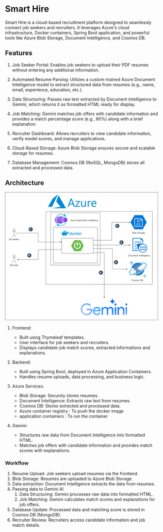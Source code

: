 # Smart Hire
Smart Hire is a cloud-based recruitment platform designed to seamlessly connect job seekers and recruiters. It leverages Azure's cloud infrastructure, Docker containers, Spring Boot application, and powerful tools like Azure Blob Storage, Document Intelligence, and Cosmos DB.

## Features
1. Job Seeker Portal: Enables job seekers to upload their PDF resumes without entering any additional information.

2. Automated Resume Parsing: Utilizes a custom-trained Azure Document Intelligence model to extract structured data from resumes (e.g., name, email, experience, education, etc.).

3. Data Structuring: Passes raw text extracted by Document Intelligence to Gemini, which returns it as formatted HTML ready for display.

4. Job Matching: Gemini matches job offers with candidate information and provides a match percentage score (e.g., 80%) along with a brief explanation.

5. Recruiter Dashboard: Allows recruiters to view candidate information, verify model scores, and manage applications.

6. Cloud-Based Storage: Azure Blob Storage ensures secure and scalable storage for resumes.

7. Database Management: Cosmos DB (NoSQL, MongoDB) stores all extracted and processed data.

## Architecture

![architecutre](Smart-hire.png)

1. Frontend: 
    - Built using Thymeleaf templates.
    - User interface for job seekers and recruiters.
    - Displays candidate-job match scores, extracted informations and explanations.

2. Backend:
    - Built using Spring Boot, deployed in Azure Application Containers.
    - Handles resume uploads, data processing, and business logic.

3. Azure Services:
    - Blob Storage: Securely stores resumes.
    - Document Intelligence: Extracts raw text from resumes.
    - Cosmos DB: Stores extracted and processed data.
    - Azure container registry : To push the docker image
    - application containers : To run the container

4. Gemini:
    - Structures raw data from Document Intelligence into formatted HTML.
    - Matches job offers with candidate information and provides match scores with explanations.

### Workflow

1. Resume Upload: Job seekers upload resumes via the frontend.
2. Blob Storage: Resumes are uploaded to Azure Blob Storage.
3. Data extraction: Document Intelligence extracts the data from resumes.
4. Passing data to Gemini AI
    1. Data Structuring: Gemini processes raw data into formatted HTML.
    2. Job Matching: Gemini calculates match scores and explanations for job offers.
6. Database Update: Processed data and matching score is stored in Cosmos DB (MongoDB).
7. Recruiter Review: Recruiters access candidate information and job match details.

